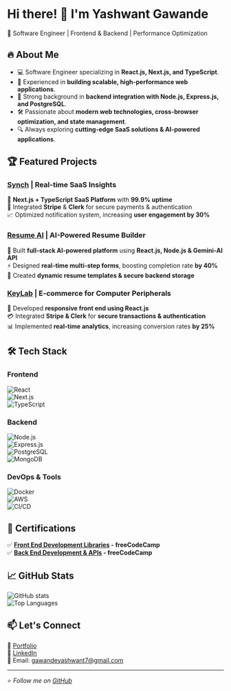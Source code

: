 # Hi there! 👋 I'm Yashwant Gawande  

🚀 Software Engineer | Frontend & Backend | Performance Optimization  

## 🔥 About Me  
- 💻 Software Engineer specializing in **React.js, Next.js, and TypeScript**.  
- 🚀 Experienced in **building scalable, high-performance web applications**.  
- 🔗 Strong background in **backend integration with Node.js, Express.js, and PostgreSQL**.  
- 🛠️ Passionate about **modern web technologies, cross-browser optimization, and state management**.  
- 🔍 Always exploring **cutting-edge SaaS solutions & AI-powered applications**.  

## 🏆 Featured Projects  
### [Synch](https://synch-sass.vercel.app/) | Real-time SaaS Insights  
🚀 **Next.js + TypeScript SaaS Platform** with **99.9% uptime**  
🔗 Integrated **Stripe** & **Clerk** for secure payments & authentication  
📈 Optimized notification system, increasing **user engagement by 30%**  

### [Resume AI](https://ai-resume-o92e.vercel.app/) | AI-Powered Resume Builder  
🤖 Built **full-stack AI-powered platform** using **React.js, Node.js & Gemini-AI API**  
⚡ Designed **real-time multi-step forms**, boosting completion rate **by 40%**  
📄 Created **dynamic resume templates & secure backend storage**  

### [KeyLab](https://keylab-lake.vercel.app/) | E-commerce for Computer Peripherals  
🛒 Developed **responsive front end using React.js**  
💳 Integrated **Stripe & Clerk** for **secure transactions & authentication**  
📊 Implemented **real-time analytics**, increasing conversion rates **by 25%**  

## 🛠️ Tech Stack  
### **Frontend**  
![React](https://img.shields.io/badge/-React-61DAFB?style=flat&logo=react)  
![Next.js](https://img.shields.io/badge/-Next.js-000000?style=flat&logo=next.js)  
![TypeScript](https://img.shields.io/badge/-TypeScript-3178C6?style=flat&logo=typescript)  

### **Backend**  
![Node.js](https://img.shields.io/badge/-Node.js-339933?style=flat&logo=node.js)  
![Express.js](https://img.shields.io/badge/-Express.js-000000?style=flat&logo=express)  
![PostgreSQL](https://img.shields.io/badge/-PostgreSQL-4169E1?style=flat&logo=postgresql)  
![MongoDB](https://img.shields.io/badge/-MongoDB-47A248?style=flat&logo=mongodb)  

### **DevOps & Tools**  
![Docker](https://img.shields.io/badge/-Docker-2496ED?style=flat&logo=docker)  
![AWS](https://img.shields.io/badge/-AWS-FF9900?style=flat&logo=amazon-aws)  
![CI/CD](https://img.shields.io/badge/-CI/CD-24292F?style=flat&logo=github-actions)  

## 📜 Certifications  
✅ **[Front End Development Libraries](https://www.freecodecamp.org/certification/YashwantGawande/front-end-development-libraries) - freeCodeCamp**  
✅ **[Back End Development & APIs](https://www.freecodecamp.org/certification/YashwantGawande/back-end-development-and-apis) - freeCodeCamp**  

## 📈 GitHub Stats  
![GitHub stats](https://github-readme-stats.vercel.app/api?username=yashng7&show_icons=true&theme=radical)  
![Top Languages](https://github-readme-stats.vercel.app/api/top-langs/?username=yashng7&layout=compact&theme=radical)  

## 📫 Let's Connect  
🔗 [Portfolio](https://yashwantgawande.com/)  
💼 [LinkedIn](https://www.linkedin.com/in/yashwant-gawande-01012b271/)  
📩 Email: [gawandeyashwant7@gmail.com](mailto:gawandeyashwant7@gmail.com)  

---

⭐️ _Follow me on [GitHub](https://github.com/yashng7)_  

